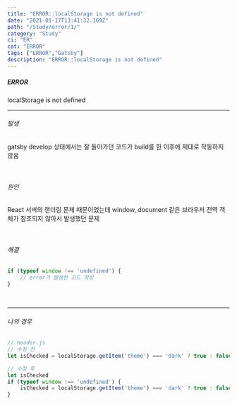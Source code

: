 ```yaml
---
title: "ERROR::localStorage is not defined"
date: "2021-01-17T13:41:32.169Z"
path: "/Study/error/1/"
category: "Study"
ci: "ER"
cat: "ERROR"
tags: ["ERROR","Gatsby"]
description: "ERROR::localStorage is not defined"
---
```




##### ERROR

localStorage is not defined

<hr />

###### 발생

gatsby develop 상태에서는 잘 돌아가던 코드가 build를 한 이후에 제대로 작동하지 않음

<br />

###### 원인

React 서버의 랜더링 문제 때문이었는데 window, document 같은 브라우저 전역 객체가 참조되지 않아서 발생했던 문제

<br />

###### 해결

```javascript
if (typeof window !== 'undefined') {
    // error가 발생한 코드 작성
}
```

<br />

<hr />

###### 나의 경우

```javascript
// header.js
// 수정 전
let isChecked = localStorage.getItem('theme') === 'dark' ? true : false;
```

```javascript
// 수정 후
let isChecked
if (typeof window !== 'undefined') {
    isChecked = localStorage.getItem('theme') === 'dark' ? true : false;
}
```

